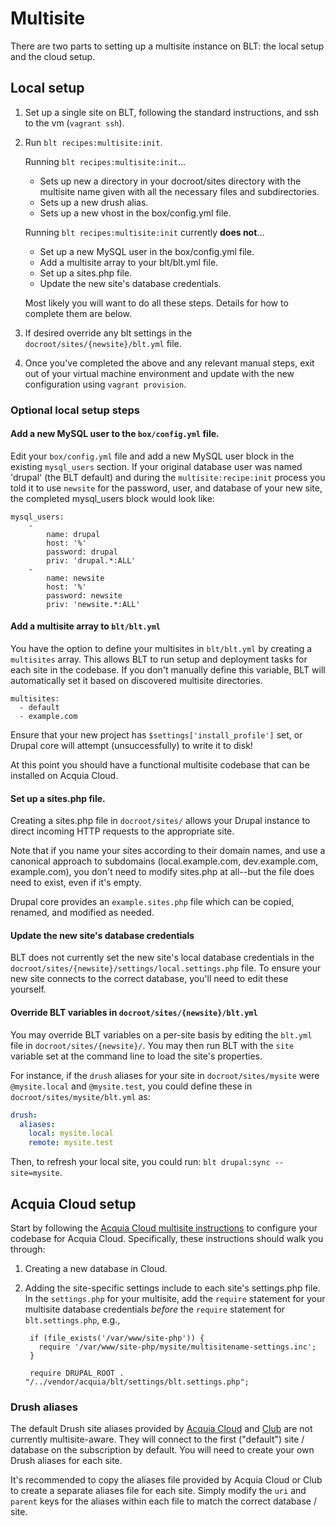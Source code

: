 # Multisite

There are two parts to setting up a multisite instance on BLT: the local setup and the cloud setup.

## Local setup

1. Set up a single site on BLT, following the standard instructions, and ssh to the vm (`vagrant ssh`).
1. Run `blt recipes:multisite:init`.
    
    Running `blt recipes:multisite:init`...
    * Sets up new a directory in your docroot/sites directory with the multisite name given with all the necessary files and subdirectories.
    * Sets up a new drush alias.
    * Sets up a new vhost in the box/config.yml file. 
    
    Running `blt recipes:multisite:init` currently **does not**...
    * Set up a new MySQL user in the box/config.yml file.
    * Add a multisite array to your blt/blt.yml file.
    * Set up a sites.php file.
    * Update the new site's database credentials.

    Most likely you will want to do all these steps. Details for how to complete them are below. 

1. If desired override any blt settings in the `docroot/sites/{newsite}/blt.yml` file.
1. Once you've completed the above and any relevant manual steps, exit out of your virtual machine environment and update with the new configuration using `vagrant provision`.

### Optional local setup steps

#### Add a new MySQL user to the `box/config.yml` file.

Edit your `box/config.yml` file and add a new MySQL user block in the existing `mysql_users` section. If your original database user was named 'drupal' (the BLT default) and during the `multisite:recipe:init` process you told it to use `newsite` for the password, user, and database of your new site, the completed mysql_users block would look like:
```
mysql_users:
    -
        name: drupal
        host: '%'
        password: drupal
        priv: 'drupal.*:ALL'
    -
        name: newsite
        host: '%'
        password: newsite
        priv: 'newsite.*:ALL'
```


#### Add a multisite array to `blt/blt.yml`

You have the option to define your multisites in `blt/blt.yml` by creating a `multisites` array. This allows BLT to run setup and deployment tasks for each site in the codebase. If you don't manually define this variable, BLT will automatically set it based on discovered multisite directories.

    multisites:
      - default
      - example.com

Ensure that your new project has `$settings['install_profile']` set, or Drupal core will attempt (unsuccessfully) to write it to disk!

At this point you should have a functional multisite codebase that can be installed on Acquia Cloud.

#### Set up a sites.php file.

Creating a sites.php file in `docroot/sites/` allows your Drupal instance to direct incoming HTTP requests to the appropriate site. 

Note that if you name your sites according to their domain names, and use a canonical approach to subdomains (local.example.com, dev.example.com, example.com), you don't need to modify sites.php at all--but the file does need to exist, even if it's empty.

Drupal core provides an `example.sites.php` file which can be copied, renamed, and modified as needed.

#### Update the new site's database credentials

BLT does not currently set the new site's local database credentials in the `docroot/sites/{newsite}/settings/local.settings.php` file. To ensure your new site connects to the correct database, you'll need to edit these yourself.

#### Override BLT variables in `docroot/sites/{newsite}/blt.yml`

You may override BLT variables on a per-site basis by editing the `blt.yml` file in `docroot/sites/{newsite}/`. You may then run BLT with the `site` variable set at the command line to load the site's properties.

For instance, if the `drush` aliases for your site in `docroot/sites/mysite` were `@mysite.local` and `@mysite.test`, you could define these in `docroot/sites/mysite/blt.yml` as:

```yaml
drush:
  aliases:
    local: mysite.local
    remote: mysite.test
```

Then, to refresh your local site, you could run: `blt drupal:sync --site=mysite`.

## Acquia Cloud setup

Start by following the [Acquia Cloud multisite instructions](https://docs.acquia.com/acquia-cloud/multisite) to configure your codebase for Acquia Cloud. Specifically, these instructions should walk you through:

1. Creating a new database in Cloud.
2. Adding the site-specific settings include to each site's settings.php file. In the `settings.php` for your multisite, add the `require` statement for your multisite database credentials *before* the `require` statement for `blt.settings.php`, e.g.,

        if (file_exists('/var/www/site-php')) {
          require '/var/www/site-php/mysite/multisitename-settings.inc';
        }

        require DRUPAL_ROOT . "/../vendor/acquia/blt/settings/blt.settings.php";

### Drush aliases

The default Drush site aliases provided by [Acquia Cloud](https://docs.acquia.com/acquia-cloud/drush/aliases) and [Club](https://github.com/acquia/club#usage) are not currently multisite-aware. They will connect to the first ("default") site / database on the subscription by default. You will need to create your own Drush aliases for each site.

It's recommended to copy the aliases file provided by Acquia Cloud or Club to create a separate aliases file for each site. Simply modify the `uri` and `parent` keys for the aliases within each file to match the correct database / site.
